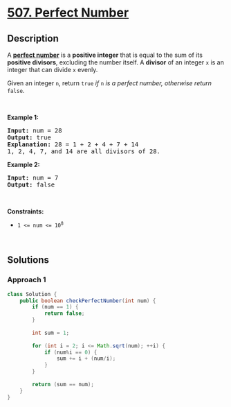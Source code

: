 # [507. Perfect Number](https://leetcode.com/problems/perfect-number)

## Description

<p>A <a href="https://en.wikipedia.org/wiki/Perfect_number" target="_blank"><strong>perfect number</strong></a> is a <strong>positive integer</strong> that is equal to the sum of its <strong>positive divisors</strong>, excluding the number itself. A <strong>divisor</strong> of an integer <code>x</code> is an integer that can divide <code>x</code> evenly.</p>

<p>Given an integer <code>n</code>, return <code>true</code><em> if </em><code>n</code><em> is a perfect number, otherwise return </em><code>false</code>.</p>
<p>&nbsp;</p>

<p><strong class="example">Example 1:</strong></p>
<pre>
<strong>Input:</strong> num = 28
<strong>Output:</strong> true
<strong>Explanation:</strong> 28 = 1 + 2 + 4 + 7 + 14
1, 2, 4, 7, and 14 are all divisors of 28.
</pre>

<p><strong class="example">Example 2:</strong></p>
<pre>
<strong>Input:</strong> num = 7
<strong>Output:</strong> false
</pre>
<p>&nbsp;</p>

<p><strong>Constraints:</strong></p>
<ul>
    <li><code>1 &lt;= num &lt;= 10<sup>8</sup></code></li>
</ul>
<p>&nbsp;</p>

## Solutions

### **Approach 1**

```java
class Solution {
    public boolean checkPerfectNumber(int num) {
        if (num == 1) {
            return false;
        }
        
        int sum = 1;
        
        for (int i = 2; i <= Math.sqrt(num); ++i) {
            if (num%i == 0) {
                sum += i + (num/i);
            }
        }
        
        return (sum == num);
    }
}
```

<!-- tabs:end -->
